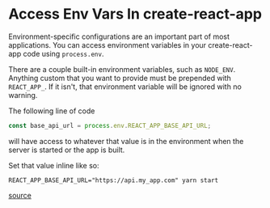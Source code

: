 # Access Env Vars In create-react-app

Environment-specific configurations are an important part of most
applications. You can access environment variables in your create-react-app
code using `process.env`.

There are a couple built-in environment variables, such as `NODE_ENV`.
Anything custom that you want to provide must be prepended with
`REACT_APP_`. If it isn't, that environment variable will be ignored with no
warning.

The following line of code

```javascript
const base_api_url = process.env.REACT_APP_BASE_API_URL;
```

will have access to whatever that value is in the environment when the
server is started or the app is built.

Set that value inline like so:

```
REACT_APP_BASE_API_URL="https://api.my_app.com" yarn start
```

[source](https://github.com/facebookincubator/create-react-app/blob/master/packages/react-scripts/template/README.md#adding-custom-environment-variables)
